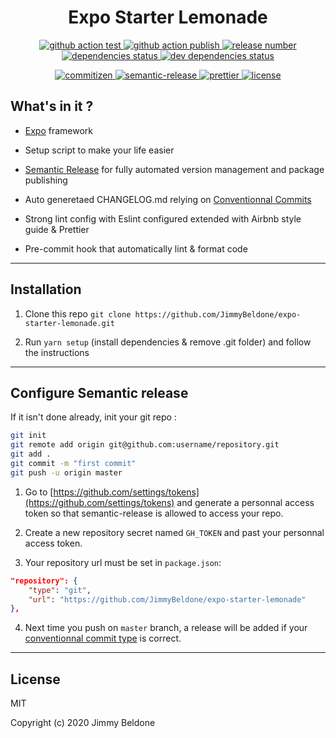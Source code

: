 <h1 align="center" style="border-bottom: none;">Expo Starter Lemonade</h1>
<!-- <h3 align="center">A Gatsby starter with i18n, SEO ready, GDPR consent</h3> -->
<p align="center">
    <a href="https://github.com/JimmyBeldone/expo-starter-lemonade">
        <img alt="github action test" src="https://github.com/JimmyBeldone/expo-starter-lemonade/workflows/TESTING/badge.svg">
    </a>
    <a href="https://github.com/JimmyBeldone/expo-starter-lemonade">
        <img alt="github action publish" src="https://github.com/JimmyBeldone/expo-starter-lemonade/workflows/PUBLISH/badge.svg">
    </a>
    <a href="#badge">
        <img alt="release number" src="https://badgen.net/github/release/JimmyBeldone/expo-starter-lemonade/stable">
    </a>
     <a href="#badge">
        <img alt="dependencies status" src="https://badgen.net/david/dep/JimmyBeldone/expo-starter-lemonade">
    </a>
    <a href="#badge">
        <img alt="dev dependencies status" src="https://badgen.net/david/dev/JimmyBeldone/expo-starter-lemonade">
    </a>
</p>
<p align="center">
    <a href="http://commitizen.github.io/cz-cli/">
        <img alt="commitizen" src="https://img.shields.io/badge/commitizen-friendly-brightgreen.svg">
    </a>
    <a href="https://github.com/semantic-release/semantic-release">
        <img alt="semantic-release" src="https://img.shields.io/badge/%20%20%F0%9F%93%A6%F0%9F%9A%80-semantic--release-e10079.svg">
    </a>
    <a href="https://github.com/prettier/prettier">
        <img alt="prettier" src="https://img.shields.io/badge/styled_with-prettier-ff69b4.svg">
    </a>
    <a href="https://github.com/JimmyBeldone/expo-starter-lemonade/blob/master/LICENSE">
        <img alt="license" src="https://badgen.net/github/license/JimmyBeldone/expo-starter-lemonade">
    </a>
</p>

## What's in it ?

-   [Expo](https://expo.io/) framework

-   Setup script to make your life easier

-   [Semantic Release](https://semantic-release.gitbook.io/semantic-release/) for fully automated version management and package publishing

-   Auto generetaed CHANGELOG.md relying on [Conventionnal Commits](https://www.conventionalcommits.org/en/v1.0.0/)

-   Strong lint config with Eslint configured extended with Airbnb style guide & Prettier

-   Pre-commit hook that automatically lint & format code

---

## Installation

1. Clone this repo `git clone https://github.com/JimmyBeldone/expo-starter-lemonade.git`

2. Run `yarn setup` (install dependencies & remove .git folder) and follow the instructions

---

## Configure Semantic release

If it isn't done already, init your git repo :

```bash
git init
git remote add origin git@github.com:username/repository.git
git add .
git commit -m "first commit"
git push -u origin master
```

<!-- 1. Run semantic-release-cli : `npx semantic-release-cli setup`.

![semantic-release-cli](https://github.com/semantic-release/semantic-release/raw/master/media/semantic-release-cli.png) -->

1. Go to [https://github.com/settings/tokens](https://github.com/settings/tokens) and generate a personnal access token so that semantic-release is allowed to access your repo.

2. Create a new repository secret named `GH_TOKEN` and past your personnal access token.

3. Your repository url must be set in `package.json`:

```json
"repository": {
    "type": "git",
    "url": "https://github.com/JimmyBeldone/expo-starter-lemonade"
},
```

4. Next time you push on `master` branch, a release will be added if your [conventionnal commit type](https://github.com/angular/angular/blob/22b96b9/CONTRIBUTING.md#type) is correct.

---

## License

MIT

Copyright (c) 2020 Jimmy Beldone
